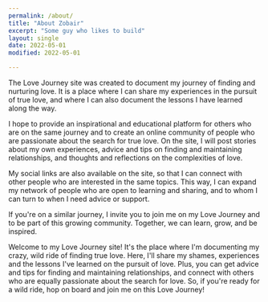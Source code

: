 ```yaml
---
permalink: /about/
title: "About Zobair"
excerpt: "Some guy who likes to build"
layout: single
date: 2022-05-01
modified: 2022-05-01

---
```

The Love Journey site was created to document my journey of finding and nurturing love. It is a place where I can share my experiences in the pursuit of true love, and where I can also document the lessons I have learned along the way.

I hope to provide an inspirational and educational platform for others who are on the same journey and to create an online community of people who are passionate about the search for true love. On the site, I will post stories about my own experiences, advice and tips on finding and maintaining relationships, and thoughts and reflections on the complexities of love.

My social links are also available on the site, so that I can connect with other people who are interested in the same topics. This way, I can expand my network of people who are open to learning and sharing, and to whom I can turn to when I need advice or support. 

If you're on a similar journey, I invite you to join me on my Love Journey and to be part of this growing community. Together, we can learn, grow, and be inspired.

Welcome to my Love Journey site! It's the place where I'm documenting my crazy, wild ride of finding true love. Here, I'll share my shames, experiences and the lessons I've learned on the pursuit of love. Plus, you can get advice and tips for finding and maintaining relationships, and connect with others who are equally passionate about the search for love. So, if you're ready for a wild ride, hop on board and join me on this Love Journey!